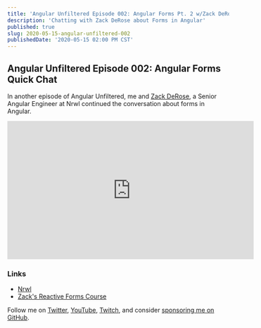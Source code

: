 ```yaml
---
title: 'Angular Unfiltered Episode 002: Angular Forms Pt. 2 w/Zack DeRose'
description: 'Chatting with Zack DeRose about Forms in Angular'
published: true
slug: 2020-05-15-angular-unfiltered-002
publishedDate: '2020-05-15 02:00 PM CST'
---
```


## Angular Unfiltered Episode 002: Angular Forms Quick Chat

In another episode of Angular Unfiltered, me and [Zack DeRose](https://twitter.com/zackderose), a Senior Angular Engineer at Nrwl continued the conversation about forms in Angular.

<div class="center">
  <iframe width="560" height="315" src="https://www.youtube.com/embed/FGg9E27KBtk" frameborder="0" allow="accelerometer; autoplay; encrypted-media; gyroscope; picture-in-picture" allowfullscreen></iframe>
</div>

### Links

- [Nrwl](https://nrwl.io)
- [Zack's Reactive Forms Course](https://nxplaybook.com/p/angular-reactive-forms)

Follow me on [Twitter](https://twitter.com/brandontroberts), [YouTube](https://youtube.com/brandonrobertsdev), [Twitch](https://twitch.tv/brandontroberts), and consider [sponsoring me on GitHub](https://github.com/sponsors/brandonroberts).
